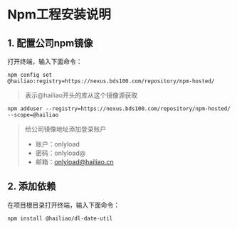 # Npm工程安装说明

## 1. 配置公司npm镜像
打开终端，输入下面命令：
```shell
npm config set @hailiao:registry=https://nexus.bds100.com/repository/npm-hosted/
```
> 表示@hailiao开头的库从这个镜像源获取

```shell
npm adduser --registry=https://nexus.bds100.com/repository/npm-hosted/ --scope=@hailiao
```
> 给公司镜像地址添加登录账户
> - 账户：onlyload
> - 密码：onlyload@
> - 邮箱：onlyload@hailiao.cn


## 2. 添加依赖
在项目根目录打开终端，输入下面命令：
```shell
npm install @hailiao/dl-date-util
```